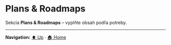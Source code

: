 # Plans & Roadmaps

Sekcia **Plans & Roadmaps** – vyplňte obsah podľa potreby.

---
**Navigation:** [⬆️ Up](../index.md) · [🏠 Home](../../index.md)
